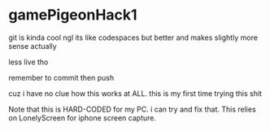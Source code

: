 # gamePigeonHack1
git is kinda cool ngl
its like codespaces but better and makes slightly more sense actually

less live tho

remember to commit then push 

cuz i have no clue how this works at ALL. this is my first time trying this shit 

Note that this is HARD-CODED for my PC. i can try and fix that. This relies on LonelyScreen for iphone screen capture. 
